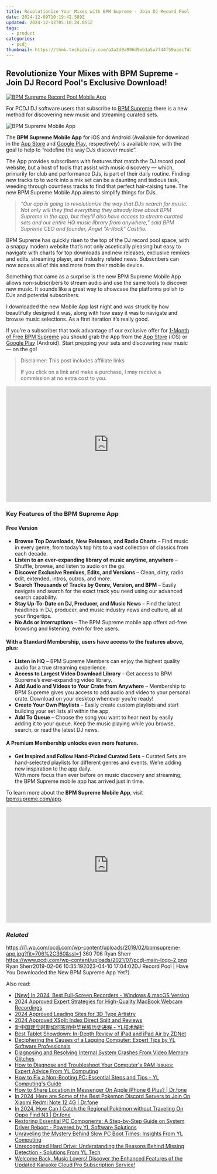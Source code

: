 ```yaml
---
title: Revolutionize Your Mixes with BPM Supreme - Join DJ Record Pool's Exclusive Download!
date: 2024-12-09T10:19:42.589Z
updated: 2024-12-12T05:10:24.055Z
tags:
  - product
categories:
  - pcdj
thumbnail: https://thmb.techidaily.com/a3a2d9a996d9eb1a5a7f44f59aadc7d2130837ea4123069d71208845b762ea4c.jpg
---
```


## Revolutionize Your Mixes with BPM Supreme - Join DJ Record Pool's Exclusive Download!

[![BPM Supreme Record Pool Mobile App](https://i1.wp.com/pcdj.com/wp-content/uploads/2019/02/bpmsupreme-app.jpg?resize=706%2C321&ssl=1)](https://i1.wp.com/pcdj.com/wp-content/uploads/2019/02/bpmsupreme-app.jpg?fit=706%2C360&ssl=1 "BPM Supreme Record Pool Mobile App")

For PCDJ DJ software users that subscribe to [BPM Supreme](https://tools.techidaily.com/pcdj/products/) there is a new method for discovering new music and streaming curated sets.

![BPM Supreme Mobile App](https://i2.wp.com/pcdj.com/wp-content/uploads/2019/02/app-explore.png?fit=270%2C300&ssl=1 "BPM Supreme Mobile App")

The **BPM Supreme Mobile App** for iOS and Android (Available for download in the [App Store](https://itunes.apple.com/us/app/bpm-supreme/id1435624754?mt=8) and [Google Play](https://play.google.com/store/apps/details?id=com.bpmmobile), respectively) is available now, with the goal to help to “redefine the way DJs discover music”.

The App provides subscribers with features that match the DJ record pool website, but a host of tools that assist with music discovery — which, primarily for club and performance DJs, is part of their daily routine. Finding new tracks to to work into a mix set can be a daunting and tedious task, weeding through countless tracks to find that perfect hair-raising tune. The new BPM Supreme Mobile App aims to simplify things for DJs.

> _“Our app is going to revolutionize the way that DJs search for music. Not only will they find everything they already love about BPM Supreme in the app, but they’ll also have access to stream curated sets and our entire HQ music library from anywhere,” said BPM Supreme CEO and founder, Angel “A-Rock” Castillo._

BPM Supreme has quickly risen to the top of the DJ record pool space, with a snappy modern website that’s not only ascetically pleasing but easy to navigate with charts for top downloads and new releases, exclusive remixes and edits, streaming player, and industry related news. Subscribers can now access all of this and more from their mobile device.

Something that came as a surprise is the new BPM Supreme Mobile App allows non-subscribers to stream audio and use the same tools to discover new music. It sounds like a great way to showcase the platforms polish to DJs and potential subscribers.

I downloaded the new Mobile App last night and was struck by how beautifully designed it was, along with how easy it was to navigate and browse music selections. As a first iteration it’s really good.

If you’re a subscriber that took advantage of our exclusive offer for [1-Month of Free BPM Supreme](https://tools.techidaily.com/pcdj/products/) you should grab the App from the [App Store](https://itunes.apple.com/us/app/bpm-supreme/id1435624754?mt=8) (iOS) or [Google Play](https://play.google.com/store/apps/details?id=com.bpmmobile) (Android). Start prepping your sets and discovering new music — on the go!

>  Disclaimer: This post includes affiliate links
>
>  If you click on a link and make a purchase, I may receive a commission at no extra cost to you.
>

<!-- affiliate ads begin -->
<iframe width="560" height="315" src="https://www.youtube.com/embed/OFDHJnZLwTA?si=WThcb2h76AnZDzcQ" title="YouTube video player" frameborder="0" allow="accelerometer; autoplay; clipboard-write; encrypted-media; gyroscope; picture-in-picture; web-share" referrerpolicy="strict-origin-when-cross-origin" allowfullscreen></iframe>
<!-- affiliate ads end -->

### Key Features of the BPM Supreme App

#### Free Version

* **Browse Top Downloads, New Releases, and Radio Charts** – Find music in every genre, from today’s top hits to a vast collection of classics from each decade.
* **Listen to an ever-expanding library of music anytime, anywhere** – Shuffle, browse, and listen to audio on the go.
* **Discover Exclusive Remixes, Edits, and Versions** – Clean, dirty, radio edit, extended, intros, outros, and more.
* **Search Thousands of Tracks by Genre, Version, and BPM** – Easily navigate and search for the exact track you need using our advanced search capability.
* **Stay Up-To-Date on DJ, Producer, and Music News** – Find the latest headlines in DJ, producer, and music industry news and culture, all at your fingertips.
* **No Ads or Interruptions** – The BPM Supreme mobile app offers ad-free browsing and listening, even for free users.

#### With a Standard Membership, users have access to the features above, plus:

* **Listen in HQ** – BPM Supreme Members can enjoy the highest quality audio for a true streaming experience.
* **Access to Largest Video Download Library** – Get access to BPM Supreme’s ever-expanding video library.
* **Add Audio and Videos to Your Crate from Anywhere** – Membership to BPM Supreme gives you access to add audio and video to your personal crate. Download on your desktop whenever you’re ready!
* **Create Your Own Playlists** – Easily create custom playlists and start building your set lists all within the app.
* **Add To Queue** – Choose the song you want to hear next by easily adding it to your queue. Keep the music playing while you browse, search, or read the latest DJ news.

#### A Premium Membership unlocks even more features.

* **Get Inspired and Follow Hand-Picked Curated Sets** – Curated Sets are hand-selected playlists for different genres and events. We’re adding new inspiration to the app daily.  
With more focus than ever before on music discovery and streaming, the BPM Supreme mobile app has arrived just in time.

To learn more about the **BPM Supreme Mobile App**, visit [bpmsupreme.com/app](https://www.bpmsupreme.com/app).

<!-- affiliate ads begin -->
<iframe width="560" height="315" src="https://www.youtube.com/embed/pejPLJBLmXw?si=WD97jA3doqbMCkCX" title="YouTube video player" frameborder="0" allow="accelerometer; autoplay; clipboard-write; encrypted-media; gyroscope; picture-in-picture; web-share" referrerpolicy="strict-origin-when-cross-origin" allowfullscreen></iframe>
<!-- affiliate ads end -->

### _Related_

https://i1.wp.com/pcdj.com/wp-content/uploads/2019/02/bpmsupreme-app.jpg?fit=706%2C360&ssl=1 360 706 Ryan Sherr https://www.pcdj.com/wp-content/uploads/2021/07/pcdj-main-logo-2.png Ryan Sherr2019-02-06 10:35:192023-04-10 17:04:02DJ Record Pool | Have You Downloaded the New BPM Supreme App Yet?}

<ins class="adsbygoogle"
     style="display:block"
     data-ad-format="autorelaxed"
     data-ad-client="ca-pub-7571918770474297"
     data-ad-slot="1223367746"></ins>

<ins class="adsbygoogle"
     style="display:block"
     data-ad-client="ca-pub-7571918770474297"
     data-ad-slot="8358498916"
     data-ad-format="auto"
     data-full-width-responsive="true"></ins>

<span class="atpl-alsoreadstyle">Also read:</span>
<div><ul>
<li><a href="https://visual-screen-recording.techidaily.com/new-in-2024-best-full-screen-recorders-windows-and-macos-version/"><u>[New] In 2024, Best Full-Screen Recorders - Windows & macOS Version</u></a></li>
<li><a href="https://digital-screen-recording.techidaily.com/2024-approved-expert-strategies-for-high-quality-macbook-webcam-recordings/"><u>2024 Approved Expert Strategies for High-Quality MacBook Webcam Recordings</u></a></li>
<li><a href="https://extra-guidance.techidaily.com/2024-approved-leading-sites-for-3d-type-artistry/"><u>2024 Approved Leading Sites for 3D Type Artistry</u></a></li>
<li><a href="https://fox-cloud.techidaily.com/2024-approved-xsplit-index-direct-split-and-reviews/"><u>2024 Approved XSplit Index Direct Split and Reviews</u></a></li>
<li><a href="https://discover-able.techidaily.com/1732514480854-yl/"><u>新中国建立时期如何影响中华民族历史进程 - YL技术解析</u></a></li>
<li><a href="https://tech-savvy.techidaily.com/best-tablet-showdown-in-depth-review-of-ipad-and-ipad-air-by-zdnet/"><u>Best Tablet Showdown: In-Depth Review of iPad and iPad Air by ZDNet</u></a></li>
<li><a href="https://discover-able.techidaily.com/deciphering-the-causes-of-a-lagging-computer-expert-tips-by-yl-software-professionals/"><u>Deciphering the Causes of a Lagging Computer: Expert Tips by YL Software Professionals</u></a></li>
<li><a href="https://blue-screen-error.techidaily.com/diagnosing-and-resolving-internal-system-crashes-from-video-memory-glitches/"><u>Diagnosing and Resolving Internal System Crashes From Video Memory Glitches</u></a></li>
<li><a href="https://discover-able.techidaily.com/how-to-diagnose-and-troubleshoot-your-computers-ram-issues-expert-advice-from-yl-computing/"><u>How to Diagnose and Troubleshoot Your Computer's RAM Issues: Expert Advice From YL Computing</u></a></li>
<li><a href="https://discover-able.techidaily.com/how-to-fix-a-non-booting-pc-essential-steps-and-tips-yl-computings-guide/"><u>How to Fix a Non-Booting PC: Essential Steps and Tips - YL Computing's Guide</u></a></li>
<li><a href="https://fake-location.techidaily.com/how-to-share-location-in-messenger-on-apple-iphone-6-plus-drfone-by-drfone-virtual-ios/"><u>How to Share Location in Messenger On Apple iPhone 6 Plus? | Dr.fone</u></a></li>
<li><a href="https://change-location.techidaily.com/in-2024-here-are-some-of-the-best-pokemon-discord-servers-to-join-on-xiaomi-redmi-note-12-4g-drfone-by-drfone-virtual-android/"><u>In 2024, Here are Some of the Best Pokemon Discord Servers to Join On Xiaomi Redmi Note 12 4G | Dr.fone</u></a></li>
<li><a href="https://android-pokemon-go.techidaily.com/in-2024-how-can-i-catch-the-regional-pokemon-without-traveling-on-oppo-find-n3-drfone-by-drfone-virtual-android/"><u>In 2024, How Can I Catch the Regional Pokémon without Traveling On Oppo Find N3 | Dr.fone</u></a></li>
<li><a href="https://discover-able.techidaily.com/restoring-essential-pc-components-a-step-by-step-guide-on-system-driver-reboot-powered-by-yl-software-solutions/"><u>Restoring Essential PC Components: A Step-by-Step Guide on System Driver Reboot - Powered by YL Software Solutions</u></a></li>
<li><a href="https://discover-able.techidaily.com/unraveling-the-mystery-behind-slow-pc-boot-times-insights-from-yl-computing/"><u>Unraveling the Mystery Behind Slow PC Boot Times: Insights From YL Computing</u></a></li>
<li><a href="https://discover-able.techidaily.com/unrecognized-hard-drive-understanding-the-reasons-behind-missing-detection-solutions-from-yl-tech/"><u>Unrecognized Hard Drive: Understanding the Reasons Behind Missing Detection - Solutions From YL Tech</u></a></li>
<li><a href="https://discover-able.techidaily.com/welcome-back-music-lovers-discover-the-enhanced-features-of-the-updated-karaoke-cloud-pro-subscription-service/"><u>Welcome Back, Music Lovers! Discover the Enhanced Features of the Updated Karaoke Cloud Pro Subscription Service!</u></a></li>
</ul></div>

